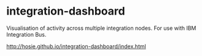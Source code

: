 integration-dashboard
=====================

Visualisation of activity across multiple integration nodes. For use with IBM Integration Bus.

http://hosie.github.io/integration-dashboard/index.html
